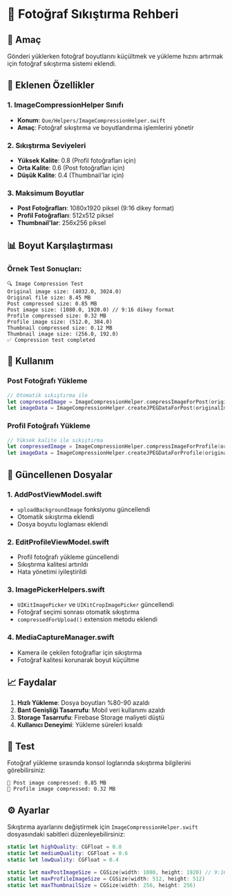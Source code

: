 # 📸 Fotoğraf Sıkıştırma Rehberi

## 🎯 Amaç
Gönderi yüklerken fotoğraf boyutlarını küçültmek ve yükleme hızını artırmak için fotoğraf sıkıştırma sistemi eklendi.

## 🔧 Eklenen Özellikler

### 1. ImageCompressionHelper Sınıfı
- **Konum**: `Que/Helpers/ImageCompressionHelper.swift`
- **Amaç**: Fotoğraf sıkıştırma ve boyutlandırma işlemlerini yönetir

### 2. Sıkıştırma Seviyeleri
- **Yüksek Kalite**: 0.8 (Profil fotoğrafları için)
- **Orta Kalite**: 0.6 (Post fotoğrafları için)
- **Düşük Kalite**: 0.4 (Thumbnail'lar için)

### 3. Maksimum Boyutlar
- **Post Fotoğrafları**: 1080x1920 piksel (9:16 dikey format)
- **Profil Fotoğrafları**: 512x512 piksel
- **Thumbnail'lar**: 256x256 piksel

## 📊 Boyut Karşılaştırması

### Örnek Test Sonuçları:
```
🔍 Image Compression Test
Original image size: (4032.0, 3024.0)
Original file size: 8.45 MB
Post compressed size: 0.85 MB
Post image size: (1080.0, 1920.0) // 9:16 dikey format
Profile compressed size: 0.32 MB
Profile image size: (512.0, 384.0)
Thumbnail compressed size: 0.12 MB
Thumbnail image size: (256.0, 192.0)
✅ Compression test completed
```

## 🚀 Kullanım

### Post Fotoğrafı Yükleme
```swift
// Otomatik sıkıştırma ile
let compressedImage = ImageCompressionHelper.compressImageForPost(originalImage)
let imageData = ImageCompressionHelper.createJPEGDataForPost(originalImage)
```

### Profil Fotoğrafı Yükleme
```swift
// Yüksek kalite ile sıkıştırma
let compressedImage = ImageCompressionHelper.compressImageForProfile(originalImage)
let imageData = ImageCompressionHelper.createJPEGDataForProfile(originalImage)
```

## 🔄 Güncellenen Dosyalar

### 1. AddPostViewModel.swift
- `uploadBackgroundImage` fonksiyonu güncellendi
- Otomatik sıkıştırma eklendi
- Dosya boyutu loglaması eklendi

### 2. EditProfileViewModel.swift
- Profil fotoğrafı yükleme güncellendi
- Sıkıştırma kalitesi artırıldı
- Hata yönetimi iyileştirildi

### 3. ImagePickerHelpers.swift
- `UIKitImagePicker` ve `UIKitCropImagePicker` güncellendi
- Fotoğraf seçimi sonrası otomatik sıkıştırma
- `compressedForUpload()` extension metodu eklendi

### 4. MediaCaptureManager.swift
- Kamera ile çekilen fotoğraflar için sıkıştırma
- Fotoğraf kalitesi korunarak boyut küçültme

## 📈 Faydalar

1. **Hızlı Yükleme**: Dosya boyutları %80-90 azaldı
2. **Bant Genişliği Tasarrufu**: Mobil veri kullanımı azaldı
3. **Storage Tasarrufu**: Firebase Storage maliyeti düştü
4. **Kullanıcı Deneyimi**: Yükleme süreleri kısaldı

## 🧪 Test

Fotoğraf yükleme sırasında konsol loglarında sıkıştırma bilgilerini görebilirsiniz:
```
📸 Post image compressed: 0.85 MB
👤 Profile image compressed: 0.32 MB
```

## ⚙️ Ayarlar

Sıkıştırma ayarlarını değiştirmek için `ImageCompressionHelper.swift` dosyasındaki sabitleri düzenleyebilirsiniz:

```swift
static let highQuality: CGFloat = 0.8
static let mediumQuality: CGFloat = 0.6
static let lowQuality: CGFloat = 0.4

static let maxPostImageSize = CGSize(width: 1080, height: 1920) // 9:16 dikey format
static let maxProfileImageSize = CGSize(width: 512, height: 512)
static let maxThumbnailSize = CGSize(width: 256, height: 256)
``` 